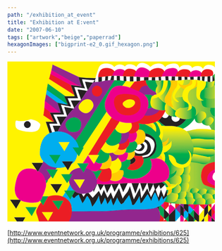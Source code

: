 ```yaml
---
path: "/exhibition_at_event"
title: "Exhibition at E:vent"
date: "2007-06-10"
tags: ["artwork","beige","paperrad"]
hexagonImages: ["bigprint-e2_0.gif_hexagon.png"]
---
```


 [![](bigprint-e2_0.gif)](bigprint-e2_0.gif)

[http://www.eventnetwork.org.uk/programme/exhibitions/625](http://www.eventnetwork.org.uk/programme/exhibitions/625) 
